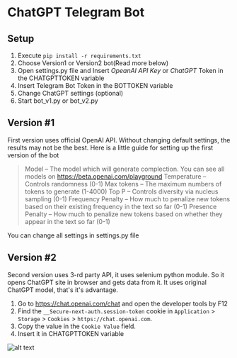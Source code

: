 # ChatGPT Telegram Bot
## Setup
1) Execute `pip install -r requirements.txt`
2) Choose Version1 or Version2 bot(Read more below)
3) Open settings.py file and Insert _OpeanAI API Key_ or _ChatGPT_ Token in the CHATGPTTOKEN variable
4) Insert Telegram Bot Token in the BOTTOKEN variable
5) Change ChatGPT settings (optional)
6) Start bot_v1.py or bot_v2.py
## Version #1
First version uses official OpenAI API. Without changing default settings, the results may not be the best. Here is a little guide for setting up the first version of the bot
> Model – The model which will generate complection. You can see all models on https://beta.openai.com/playground
> Temperature – Controls randomness (0-1)
> Max tokens – The maximum numbers of tokens to generate (1-4000)
> Top P – Controls diversity via nucleus sampling (0-1)
> Frequency Penalty – How much to penalize new tokens based on their existing frequency in the text so far (0-1)
> Presence Penalty – How much to penalize new tokens based on whether they appear in the text so far (0-1)

You can change all settings in settings.py file
## Version #2
Second version uses 3-rd party API, it uses selenium python module. So it opens ChatGPT site in browser and gets data from it. It uses original ChatGPT model, that's it's advantage. 
1. Go to https://chat.openai.com/chat and open the developer tools by F12
2. Find the `__Secure-next-auth.session-token` cookie in `Application` > `Storage` > `Cookies` > `https://chat.openai.com`.
3. Copy the value in the `Cookie Value` field.
4. Insert it in CHATGPTTOKEN variable

![alt text](https://user-images.githubusercontent.com/19218518/206170122-61fbe94f-4b0c-4782-a344-e26ac0d4e2a7.png)
